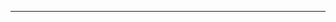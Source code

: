 <article-title title="Ubuntu安装Docker-compose"></article-title>

<article-meta date="2023年09月07日"></article-meta>

--- 

[//]: # (TODO 完善)
```